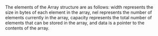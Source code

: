 The elements of the Array structure are as follows:
width represents the size in bytes of each element in the array, nel represents the number of
elements currently in the array, capacity represents the total number of elements that can be
stored in the array, and data is a pointer to the contents of the array.
